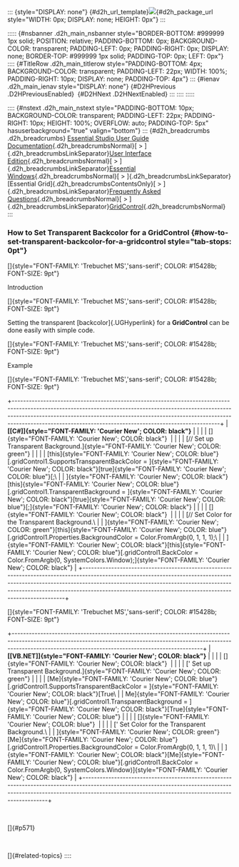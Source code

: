 ::: {style="DISPLAY: none"}
[](ms-xhelp:///?Id=d2h_url_template){#d2h_url_template}![](!package_url!){#d2h_package_url style="WIDTH: 0px; DISPLAY: none; HEIGHT: 0px"}
:::

::::: {#nsbanner .d2h_main_nsbanner style="BORDER-BOTTOM: #999999 1px solid; POSITION: relative; PADDING-BOTTOM: 0px; BACKGROUND-COLOR: transparent; PADDING-LEFT: 0px; PADDING-RIGHT: 0px; DISPLAY: none; BORDER-TOP: #999999 1px solid; PADDING-TOP: 0px; LEFT: 0px"}
:::: {#TitleRow .d2h_main_titlerow style="PADDING-BOTTOM: 4px; BACKGROUND-COLOR: transparent; PADDING-LEFT: 22px; WIDTH: 100%; PADDING-RIGHT: 10px; DISPLAY: none; PADDING-TOP: 4px"}
::: {#ienav .d2h_main_ienav style="DISPLAY: none"}
[](ms-xhelp:///?Id=e468e81e-3243-41ef-8858-283f3a0b863b){#D2HPrevious .D2HPreviousEnabled}  [](ms-xhelp:///?Id=3d3a4e8c-2dab-42fb-9714-a119a5facde0){#D2HNext .D2HNextEnabled}
:::
::::
:::::

:::: {#nstext .d2h_main_nstext style="PADDING-BOTTOM: 10px; BACKGROUND-COLOR: transparent; PADDING-LEFT: 22px; PADDING-RIGHT: 10px; HEIGHT: 100%; OVERFLOW: auto; PADDING-TOP: 5px" hasuserbackground="true" valign="bottom"}
::: {#d2h_breadcrumbs .d2h_breadcrumbs}
[Essential Studio User Guide Documentation](ms-xhelp:///?Id=12457748-09e3-4d74-a240-8e049cedf030){.d2h_breadcrumbsNormal}[ \> ]{.d2h_breadcrumbsLinkSeparator}[User Interface Edition](ms-xhelp:///?Id=c29296b7-531c-413b-a0ec-488ca1f7f669){.d2h_breadcrumbsNormal}[ \> ]{.d2h_breadcrumbsLinkSeparator}[Essential Windows](ms-xhelp:///?Id=e60759d8-47a4-4570-9d7a-16a68d63f2ea){.d2h_breadcrumbsNormal}[ \> ]{.d2h_breadcrumbsLinkSeparator}[Essential Grid]{.d2h_breadcrumbsContentsOnly}[ \> ]{.d2h_breadcrumbsLinkSeparator}[Frequently Asked Questions](ms-xhelp:///?Id=28ff22ed-2523-4bf9-8f6c-4d94f7bcabcc){.d2h_breadcrumbsNormal}[ \> ]{.d2h_breadcrumbsLinkSeparator}[GridControl](ms-xhelp:///?Id=89bf6d1f-a0f2-4d1f-add6-545cce1c52f0){.d2h_breadcrumbsNormal}
:::

### How to Set Transparent Backcolor for a GridControl {#how-to-set-transparent-backcolor-for-a-gridcontrol style="tab-stops: 0pt"}

[]{style="FONT-FAMILY: 'Trebuchet MS','sans-serif'; COLOR: #15428b; FONT-SIZE: 9pt"} 

Introduction

[]{style="FONT-FAMILY: 'Trebuchet MS','sans-serif'; COLOR: #15428b; FONT-SIZE: 9pt"} 

Setting the transparent [backcolor]{.UGHyperlink} for a **GridControl** can be done easily with simple code.

[]{style="FONT-FAMILY: 'Trebuchet MS','sans-serif'; COLOR: #15428b; FONT-SIZE: 9pt"} 

Example

[]{style="FONT-FAMILY: 'Trebuchet MS','sans-serif'; COLOR: #15428b; FONT-SIZE: 9pt"} 

+------------------------------------------------------------------------------------------------------------------------------------------------------------------------------------------------------------------------------------------------------------------------------------------------------------------+
| **[\[C#\]]{style="FONT-FAMILY: 'Courier New'; COLOR: black"}**                                                                                                                                                                                                                                                   |
|                                                                                                                                                                                                                                                                                                                  |
| []{style="FONT-FAMILY: 'Courier New'; COLOR: black"}                                                                                                                                                                                                                                                             |
|                                                                                                                                                                                                                                                                                                                  |
| [// Set up Transparent Background.]{style="FONT-FAMILY: 'Courier New'; COLOR: green"}                                                                                                                                                                                                                            |
|                                                                                                                                                                                                                                                                                                                  |
| [this]{style="FONT-FAMILY: 'Courier New'; COLOR: blue"}[.gridControl1.SupportsTransparentBackColor = ]{style="FONT-FAMILY: 'Courier New'; COLOR: black"}[true]{style="FONT-FAMILY: 'Courier New'; COLOR: blue"}[;\                                                                                               |
| ]{style="FONT-FAMILY: 'Courier New'; COLOR: black"}[this]{style="FONT-FAMILY: 'Courier New'; COLOR: blue"}[.gridControl1.TransparentBackground = ]{style="FONT-FAMILY: 'Courier New'; COLOR: black"}[true]{style="FONT-FAMILY: 'Courier New'; COLOR: blue"}[;]{style="FONT-FAMILY: 'Courier New'; COLOR: black"} |
|                                                                                                                                                                                                                                                                                                                  |
| []{style="FONT-FAMILY: 'Courier New'; COLOR: black"}                                                                                                                                                                                                                                                             |
|                                                                                                                                                                                                                                                                                                                  |
| [// Set Color for the Transparent Background.\                                                                                                                                                                                                                                                                   |
| ]{style="FONT-FAMILY: 'Courier New'; COLOR: green"}[this]{style="FONT-FAMILY: 'Courier New'; COLOR: blue"}[.gridControl1.Properties.BackgroundColor = Color.FromArgb(0, 1, 1, 1);\                                                                                                                               |
| ]{style="FONT-FAMILY: 'Courier New'; COLOR: black"}[this]{style="FONT-FAMILY: 'Courier New'; COLOR: blue"}[.gridControl1.BackColor = Color.FromArgb(0, SystemColors.Window);]{style="FONT-FAMILY: 'Courier New'; COLOR: black"}                                                                                  |
+------------------------------------------------------------------------------------------------------------------------------------------------------------------------------------------------------------------------------------------------------------------------------------------------------------------+

[]{style="FONT-FAMILY: 'Trebuchet MS','sans-serif'; COLOR: #15428b; FONT-SIZE: 9pt"} 

+------------------------------------------------------------------------------------------------------------------------------------------------------------------------------------------------------------------------------+
| **[\[VB.NET\]]{style="FONT-FAMILY: 'Courier New'; COLOR: black"}**                                                                                                                                                           |
|                                                                                                                                                                                                                              |
| []{style="FONT-FAMILY: 'Courier New'; COLOR: black"}                                                                                                                                                                         |
|                                                                                                                                                                                                                              |
| [\' Set up Transparent Background.]{style="FONT-FAMILY: 'Courier New'; COLOR: green"}                                                                                                                                        |
|                                                                                                                                                                                                                              |
| [Me]{style="FONT-FAMILY: 'Courier New'; COLOR: blue"}[.gridControl1.SupportsTransparentBackColor = ]{style="FONT-FAMILY: 'Courier New'; COLOR: black"}[True\                                                                 |
| Me]{style="FONT-FAMILY: 'Courier New'; COLOR: blue"}[.gridControl1.TransparentBackground = ]{style="FONT-FAMILY: 'Courier New'; COLOR: black"}[True]{style="FONT-FAMILY: 'Courier New'; COLOR: blue"}                        |
|                                                                                                                                                                                                                              |
| []{style="FONT-FAMILY: 'Courier New'; COLOR: blue"}                                                                                                                                                                          |
|                                                                                                                                                                                                                              |
| [\' Set Color for the Transparent Background.\                                                                                                                                                                               |
| ]{style="FONT-FAMILY: 'Courier New'; COLOR: green"}[Me]{style="FONT-FAMILY: 'Courier New'; COLOR: blue"}[.gridControl1.Properties.BackgroundColor = Color.FromArgb(0, 1, 1, 1)\                                              |
| ]{style="FONT-FAMILY: 'Courier New'; COLOR: black"}[Me]{style="FONT-FAMILY: 'Courier New'; COLOR: blue"}[.gridControl1.BackColor = Color.FromArgb(0, SystemColors.Window)]{style="FONT-FAMILY: 'Courier New'; COLOR: black"} |
+------------------------------------------------------------------------------------------------------------------------------------------------------------------------------------------------------------------------------+

 

[]{#p571} 

 

[]{#related-topics}
::::
